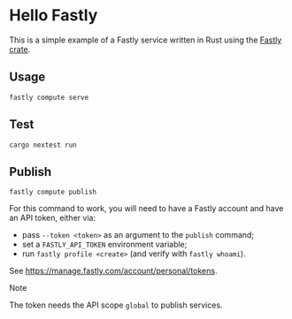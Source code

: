 # Hello Fastly

This is a simple example of a Fastly service written in Rust using the
[Fastly crate](https://crates.io/crates/fastly).

## Usage

```shell
fastly compute serve
```

## Test

```shell
cargo nextest run
```

## Publish

```shell
fastly compute publish
```

For this command to work, you will need to have a Fastly account and have
an API token, either via:

- pass `--token <token>` as an argument to the `publish` command;
- set a `FASTLY_API_TOKEN` environment variable;
- run `fastly profile <create>` (and verify with `fastly whoami`).

See <https://manage.fastly.com/account/personal/tokens>.

> [!NOTE]
> The token needs the API scope `global` to publish services.
